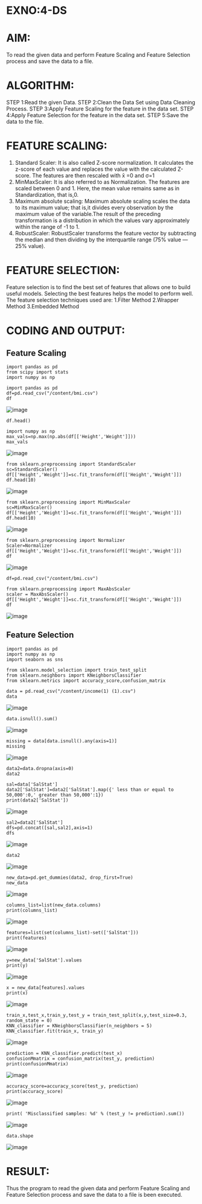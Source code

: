 # EXNO:4-DS
# AIM:
To read the given data and perform Feature Scaling and Feature Selection process and save the
data to a file.

# ALGORITHM:
STEP 1:Read the given Data.
STEP 2:Clean the Data Set using Data Cleaning Process.
STEP 3:Apply Feature Scaling for the feature in the data set.
STEP 4:Apply Feature Selection for the feature in the data set.
STEP 5:Save the data to the file.

# FEATURE SCALING:
1. Standard Scaler: It is also called Z-score normalization. It calculates the z-score of each value and replaces the value with the calculated Z-score. The features are then rescaled with x̄ =0 and σ=1
2. MinMaxScaler: It is also referred to as Normalization. The features are scaled between 0 and 1. Here, the mean value remains same as in Standardization, that is,0.
3. Maximum absolute scaling: Maximum absolute scaling scales the data to its maximum value; that is,it divides every observation by the maximum value of the variable.The result of the preceding transformation is a distribution in which the values vary approximately within the range of -1 to 1.
4. RobustScaler: RobustScaler transforms the feature vector by subtracting the median and then dividing by the interquartile range (75% value — 25% value).

# FEATURE SELECTION:
Feature selection is to find the best set of features that allows one to build useful models. Selecting the best features helps the model to perform well.
The feature selection techniques used are:
1.Filter Method
2.Wrapper Method
3.Embedded Method

# CODING AND OUTPUT:
       
## Feature Scaling
```
import pandas as pd
from scipy import stats
import numpy as np
```
```
import pandas as pd
df=pd.read_csv("/content/bmi.csv")
df
```
![image](https://github.com/hindhujanaki/EXNO-4-DS/assets/148514666/d021050b-e88c-405a-93d7-2eda73b806ef)
```
df.head()
```


```
import numpy as np
max_vals=np.max(np.abs(df[['Height','Weight']]))
max_vals
```
![image](https://github.com/hindhujanaki/EXNO-4-DS/assets/148514666/958f99b3-cf31-412f-9dc1-9040c4b4a3e7)

```
from sklearn.preprocessing import StandardScaler
sc=StandardScaler()
df[['Height','Weight']]=sc.fit_transform(df[['Height','Weight']])
df.head(10)
```
![image](https://github.com/hindhujanaki/EXNO-4-DS/assets/148514666/89c7d9b2-0a03-4b8c-8551-4edec1f07e7d)

```
from sklearn.preprocessing import MinMaxScaler
sc=MinMaxScaler()
df[['Height','Weight']]=sc.fit_transform(df[['Height','Weight']])
df.head(10)
```
![image](https://github.com/hindhujanaki/EXNO-4-DS/assets/148514666/018758cc-322b-4ba3-812a-a2830813c89b)

```
from sklearn.preprocessing import Normalizer
Scaler=Normalizer
df[['Height','Weight']]=sc.fit_transform(df[['Height','Weight']])
df
```
![image](https://github.com/hindhujanaki/EXNO-4-DS/assets/148514666/548f24d7-0fec-4e92-bb40-f678cb55c111)

```
df=pd.read_csv("/content/bmi.csv")
```
```
from sklearn.preprocessing import MaxAbsScaler
scaler = MaxAbsScaler()
df[['Height','Weight']]=sc.fit_transform(df[['Height','Weight']])
df
```
![image](https://github.com/hindhujanaki/EXNO-4-DS/assets/148514666/c62d9316-5b94-4de0-828f-8c1204a21b0f)


## Feature Selection
```
import pandas as pd
import numpy as np
import seaborn as sns
```
```
from sklearn.model_selection import train_test_split
from sklearn.neighbors import KNeighborsClassifier
from sklearn.metrics import accuracy_score,confusion_matrix
```
```
data = pd.read_csv("/content/income(1) (1).csv")
data
```
![image](https://github.com/hindhujanaki/EXNO-4-DS/assets/148514666/af169232-e1b2-46d5-90a4-e7361b1fc5c5)

```
data.isnull().sum()
```
![image](https://github.com/hindhujanaki/EXNO-4-DS/assets/148514666/41ff0cb0-95cc-4f9d-8bd2-ee9cbcff961a)

```
missing = data[data.isnull().any(axis=1)]
missing
```
![image](https://github.com/hindhujanaki/EXNO-4-DS/assets/148514666/f28637fa-027f-48b3-b239-7be6132ac813)

```
data2=data.dropna(axis=0)
data2
```

```
sal=data['SalStat']
data2['SalStat']=data2['SalStat'].map({' less than or equal to 50,000':0,' greater than 50,000':1})
print(data2['SalStat'])
```
![image](https://github.com/hindhujanaki/EXNO-4-DS/assets/148514666/2cb5b78d-77d8-456a-a7a6-5426f8c14ee0)

```
sal2=data2['SalStat']
dfs=pd.concat([sal,sal2],axis=1)
dfs
```
![image](https://github.com/hindhujanaki/EXNO-4-DS/assets/148514666/0733c032-e577-421c-aaea-bb0207d76571)

```
data2
```
![image](https://github.com/hindhujanaki/EXNO-4-DS/assets/148514666/46ce2eac-c2b0-4442-8fab-1cf438d00a55)

```
new_data=pd.get_dummies(data2, drop_first=True)
new_data
```
![image](https://github.com/hindhujanaki/EXNO-4-DS/assets/148514666/cdf4f75b-39ac-4dd0-ae30-144388735625)

```
columns_list=list(new_data.columns)
print(columns_list)
```
![image](https://github.com/hindhujanaki/EXNO-4-DS/assets/148514666/35ce474c-19c2-4e61-9872-c5b49171208c)

```
features=list(set(columns_list)-set(['SalStat']))
print(features)
```
![image](https://github.com/hindhujanaki/EXNO-4-DS/assets/148514666/249acca0-5e5f-440c-9b31-b02a29252d93)


```
y=new_data['SalStat'].values
print(y)
```
![image](https://github.com/hindhujanaki/EXNO-4-DS/assets/148514666/98914033-a595-44e6-9e41-667b185e9289)

```
x = new_data[features].values
print(x)
```
![image](https://github.com/hindhujanaki/EXNO-4-DS/assets/148514666/42728654-397c-4cf0-a746-21f827910583)

```
train_x,test_x,train_y,test_y = train_test_split(x,y,test_size=0.3, random_state = 0)
KNN_classifier = KNeighborsClassifier(n_neighbors = 5)
KNN_classifier.fit(train_x, train_y)
```
![image](https://github.com/hindhujanaki/EXNO-4-DS/assets/148514666/54bfffac-4de7-4e57-b356-a53d9fb97a9d)

```
prediction = KNN_classifier.predict(test_x)
confusionMmatrix = confusion_matrix(test_y, prediction)
print(confusionMmatrix)
```
![image](https://github.com/hindhujanaki/EXNO-4-DS/assets/148514666/397454ec-0127-4364-a621-60dceb19c545)

```
accuracy_score=accuracy_score(test_y, prediction)
print(accuracy_score)
```
![image](https://github.com/hindhujanaki/EXNO-4-DS/assets/148514666/73f7c5f4-1b2b-4a77-80b9-8f719ea76a2a)

```
print( 'Misclassified samples: %d' % (test_y != prediction).sum())
```
![image](https://github.com/hindhujanaki/EXNO-4-DS/assets/148514666/51b7a3bb-bbf4-475c-a5da-10ca6908c761)

```
data.shape
```
![image](https://github.com/hindhujanaki/EXNO-4-DS/assets/148514666/4ec07f96-841c-49fb-aee9-b3710a473612)



# RESULT:
Thus the program to read the given data and perform Feature Scaling and Feature Selection process and save the data to a file is been executed.

